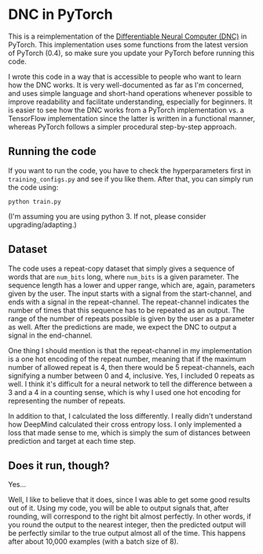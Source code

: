 # DNC in PyTorch
This is a reimplementation of the [Differentiable Neural Computer (DNC)](https://deepmind.com/blog/differentiable-neural-computers/) in PyTorch.
This implementation uses some functions from the latest version of PyTorch (0.4),
so make sure you update your PyTorch before running this code.

I wrote this code in a way that is accessible to people who want to learn how the DNC works.
It is very well-documented as far as I'm concerned, and uses simple language and short-hand operations whenever possible
to improve readability and facilitate understanding, especially for beginners.
It is easier to see how the DNC works from a PyTorch implementation vs. a TensorFlow implementation
since the latter is written in a functional manner, whereas PyTorch follows a simpler procedural step-by-step approach.

## Running the code
If you want to run the code, you have to check the hyperparameters first in `training_configs.py` and see if you like them.
After that, you can simply run the code using:

```
python train.py
```

(I'm assuming you are using python 3. If not, please consider upgrading/adapting.)

## Dataset
The code uses a repeat-copy dataset that simply gives a sequence of words that are `num_bits` long,
where `num_bits` is a given parameter.
The sequence length has a lower and upper range, which are, again, parameters given by the user.
The input starts with a signal from the start-channel, and ends with a signal in the repeat-channel.
The repeat-channel indicates the number of times that this sequence has to be repeated as an output.
The range of the number of repeats possible is given by the user as a parameter as well.
After the predictions are made, we expect the DNC to output a signal in the end-channel.

One thing I should mention is that the repeat-channel in my implementation is a one hot encoding of the repeat number,
meaning that if the maximum number of allowed repeat is 4, then there would be 5 repeat-channels,
each signifying a number between 0 and 4, inclusive. Yes, I included 0 repeats as well.
I think it's difficult for a neural network to tell the difference between a 3 and a 4 in a counting sense,
which is why I used one hot encoding for representing the number of repeats.

In addition to that, I calculated the loss differently. I really didn't understand how DeepMind calculated their cross entropy loss.
I only implemented a loss that made sense to me, which is simply the sum of distances between prediction and target at each time step.

## Does it run, though?
Yes...

Well, I like to believe that it does, since I was able to get some good results out of it.
Using my code, you will be able to output signals that, after rounding, will correspond to the right bit almost perfectly.
In other words, if you round the output to the nearest integer,
then the predicted output will be perfectly similar to the true output almost all of the time.
This happens after about 10,000 examples (with a batch size of 8).
